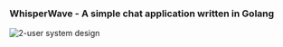 <h3> WhisperWave - A simple chat application written in Golang </h3>

![2-user system design](https://i.imgur.com/uTkLGRM.png)
